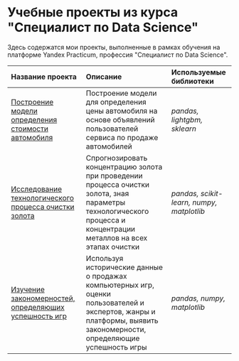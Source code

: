 # Учебные проекты из курса "Специалист по Data Science"
Здесь содержатся мои проекты, выполненные в рамках обучения на платформе Yandex Practicum, профессия "Специалист по Data Science".

| Название проекта | Описание | Используемые библиотеки | 
| :---------------------- | :---------------------- | :---------------------- |
| [Построение модели определения стоимости автомобиля](https://github.com/KorenkovDaniil/Study_projects/tree/main/Chislenie_metody) | Построение модели для определения цены автомобиля на основе объявлений пользователей сервиса по продаже автомобилей| *pandas, lightgbm, sklearn* |
| [Исследование технологического процесса очистки золота](https://github.com/KorenkovDaniil/Study_projects/tree/main/Gold_recovery) | Спрогнозировать концентрацию золота при проведении процесса очистки золота, зная параметры технологического процесса и концентрации металлов на всех этапах очистки | *pandas, scikit-learn, numpy, matplotlib* |
| [Изучение закономерностей, определяющих успешность игр](https://github.com/KorenkovDaniil/Study_projects/tree/main/Games_success) | Используя исторические данные о продажах компьютерных игр, оценки пользователей и экспертов, жанры и платформы, выявить закономерности, определяющие успешность игры | *pandas, numpy, matplotlib* |
